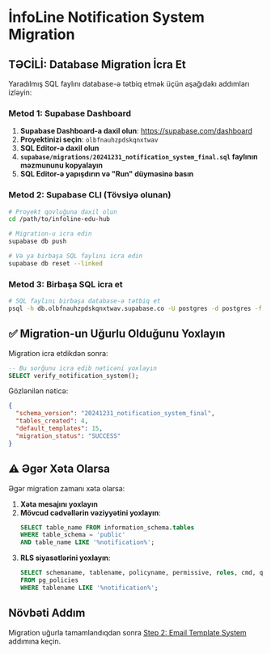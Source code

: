 # İnfoLine Notification System Migration

## TƏCİLİ: Database Migration İcra Et

Yaradılmış SQL faylını database-ə tətbiq etmək üçün aşağıdakı addımları izləyin:

### Metod 1: Supabase Dashboard

1. **Supabase Dashboard-a daxil olun**: https://supabase.com/dashboard
2. **Proyektinizi seçin**: `olbfnauhzpdskqnxtwav`
3. **SQL Editor-ə daxil olun**
4. **`supabase/migrations/20241231_notification_system_final.sql` faylının məzmununu kopyalayın**
5. **SQL Editor-ə yapışdırın və "Run" düyməsinə basın**

### Metod 2: Supabase CLI (Tövsiyə olunan)

```bash
# Proyekt qovluğuna daxil olun
cd /path/to/infoline-edu-hub

# Migration-u icra edin
supabase db push

# Və ya birbaşa SQL faylını icra edin
supabase db reset --linked
```

### Metod 3: Birbaşa SQL icra et

```bash
# SQL faylını birbaşa database-ə tətbiq et
psql -h db.olbfnauhzpdskqnxtwav.supabase.co -U postgres -d postgres -f supabase/migrations/20241231_notification_system_final.sql
```

## ✅ Migration-un Uğurlu Olduğunu Yoxlayın

Migration icra etdikdən sonra:

```sql
-- Bu sorğunu icra edib nəticəni yoxlayın
SELECT verify_notification_system();
```

Gözlənilən nəticə:
```json
{
  "schema_version": "20241231_notification_system_final",
  "tables_created": 4,
  "default_templates": 15,
  "migration_status": "SUCCESS"
}
```

## ⚠️ Əgər Xəta Olarsa

Əgər migration zamanı xəta olarsa:

1. **Xəta mesajını yoxlayın**
2. **Mövcud cədvəllərin vəziyyətini yoxlayın**:
   ```sql
   SELECT table_name FROM information_schema.tables 
   WHERE table_schema = 'public' 
   AND table_name LIKE '%notification%';
   ```
3. **RLS siyasətlərini yoxlayın**:
   ```sql
   SELECT schemaname, tablename, policyname, permissive, roles, cmd, qual 
   FROM pg_policies 
   WHERE tablename LIKE '%notification%';
   ```

## Növbəti Addım

Migration uğurla tamamlandıqdan sonra [Step 2: Email Template System](./docs/notification-implementation/02-email-template-system.md) addımına keçin.
